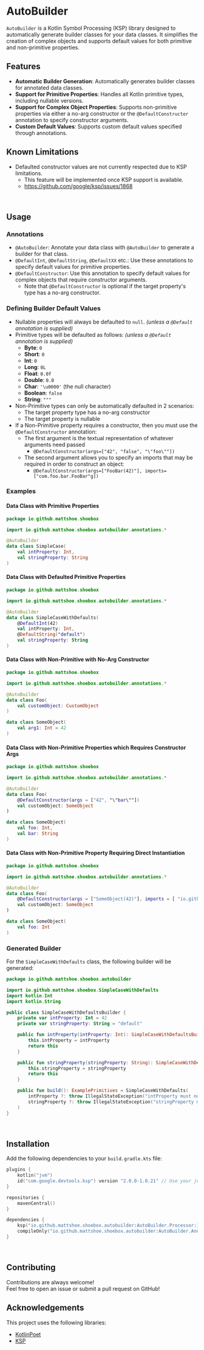 # AutoBuilder

`AutoBuilder` is a Kotlin Symbol Processing (KSP) library designed to automatically generate builder classes for your data classes. 
It simplifies the creation of complex objects and supports default values for both primitive and non-primitive properties.

## Features

- **Automatic Builder Generation**: Automatically generates builder classes for annotated data classes.
- **Support for Primitive Properties**: Handles all Kotlin primitive types, including nullable versions.
- **Support for Complex Object Properties**: Supports non-primitive properties via either a no-arg constructor or the `@DefaultConstructor` annotation to specify constructor arguments.
- **Custom Default Values**: Supports custom default values specified through annotations.

## Known Limitations

- Defaulted constructor values are not currently respected due to KSP limitations. 
  - This feature will be implemented once KSP support is available.
  - https://github.com/google/ksp/issues/1868

<br>

## Usage

### Annotations

- `@AutoBuilder`: Annotate your data class with `@AutoBuilder` to generate a builder for that class.
- `@DefaultInt`, `@DefaultString`, `@DefaultXX` etc.: Use these annotations to specify default values for primitive properties.
- `@DefaultConstructor`: Use this annotation to specify default values for complex objects that require constructor arguments. 
  - Note that `@DefaultConstructor` is optional if the target property's type has a no-arg constructor.

### Defining Builder Default Values

- Nullable properties will always be defaulted to `null`. *(unless a `@Default` annotation is supplied)*
- Primitive types will be defaulted as follows: *(unless a `@Default` annotation is supplied)*
  - **Byte**: `0`
  - **Short**: `0`
  - **Int**: `0`
  - **Long**: `0L`
  - **Float**: `0.0f`
  - **Double**: `0.0`
  - **Char**: `'\u0000'` (the null character)
  - **Boolean**: `false`
  - **String**: `"""`
- Non-Primitive types can only be automatically defaulted in 2 scenarios:
  - The target property type has a no-arg constructor
  - The target property is nullable
- If a Non-Primitive property requires a constructor, then you must use the `@DefaultConstructor` annotation:
  - The first argument is the textual representation of whatever arguments need passed
    - `@DefaultConstructor(args=["42", "false", "\"foo\""])`
  - The second argument allows you to specify an imports that may be required in order to construct an object:
    - `@DefaultConstructor(args=["FooBar(42)"], imports=["com.foo.bar.FooBar"g])`

### Examples

#### Data Class with Primitive Properties

```kotlin
package io.github.mattshoe.shoebox

import io.github.mattshoe.shoebox.autobuilder.annotations.*

@AutoBuilder
data class SimpleCase(
    val intProperty: Int,
    val stringProperty: String
)
```

#### Data Class with Defaulted Primitive Properties

```kotlin
package io.github.mattshoe.shoebox

import io.github.mattshoe.shoebox.autobuilder.annotations.*

@AutoBuilder
data class SimpleCaseWithDefaults(
    @DefaultInt(42)
    val intProperty: Int,
    @DefaultString("default")
    val stringProperty: String
)
```

#### Data Class with Non-Primitive with No-Arg Constructor 

```kotlin
package io.github.mattshoe.shoebox

import io.github.mattshoe.shoebox.autobuilder.annotations.*

@AutoBuilder
data class Foo(
    val customObject: CustomObject
)

data class SomeObject(
    val arg1: Int = 42
)
```

#### Data Class with Non-Primitive Properties which Requires Constructor Args

```kotlin
package io.github.mattshoe.shoebox

import io.github.mattshoe.shoebox.autobuilder.annotations.*

@AutoBuilder
data class Foo(
    @DefaultConstructor(args = ["42", "\"bar\""])
    val customObject: SomeObject
)

data class SomeObject(
    val foo: Int,
    val bar: String
)
```

#### Data Class with Non-Primitive Property Requiring Direct Instantiation

```kotlin
package io.github.mattshoe.shoebox

import io.github.mattshoe.shoebox.autobuilder.annotations.*

@AutoBuilder
data class Foo(
    @DefaultConstructor(args = ["SomeObject(42)"], imports = [ "io.github.mattshoe.shoebox.SomeObject"])
    val customObject: SomeObject
)

data class SomeObject(
    val foo: Int
)
```

### Generated Builder

For the `SimpleCaseWithDefaults` class, the following builder will be generated:

```kotlin
package io.github.mattshoe.shoebox.autobuilder

import io.github.mattshoe.shoebox.SimpleCaseWithDefaults
import kotlin.Int
import kotlin.String

public class SimpleCaseWithDefaultsBuilder {
    private var intProperty: Int = 42
    private var stringProperty: String = "default"

    public fun intProperty(intProperty: Int): SimpleCaseWithDefaultsBuilder {
        this.intProperty = intProperty
        return this
    }

    public fun stringProperty(stringProperty: String): SimpleCaseWithDefaultsBuilder {
        this.stringProperty = stringProperty
        return this
    }

    public fun build(): ExamplePrimitives = SimpleCaseWithDefaults(
        intProperty ?: throw IllegalStateException("intProperty must not be null!"),
        stringProperty ?: throw IllegalStateException("stringProperty must not be null!")
    )
}
```

<br>

## Installation

Add the following dependencies to your `build.gradle.kts` file:

```kotlin
plugins {
    kotlin("jvm")
    id("com.google.devtools.ksp") version "2.0.0-1.0.21" // Use your judgment on version here
}

repositories {
    mavenCentral()
}

dependencies {
    ksp("io.github.mattshoe.shoebox.autobuilder:AutoBuilder.Processor:1.1.0")
    compileOnly("io.github.mattshoe.shoebox.autobuilder:AutoBuilder.Annotations:1.1.0")
}
```

<br>

## Contributing

Contributions are always welcome!<br>Feel free to open an issue or submit a pull request on GitHub!


## Acknowledgements

This project uses the following libraries:
- [KotlinPoet](https://github.com/square/kotlinpoet)
- [KSP](https://github.com/google/ksp)
